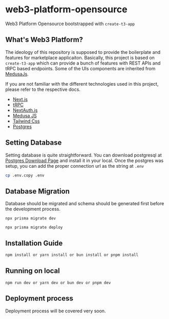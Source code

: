 # web3-platform-opensource

Web3 Platform Opensource bootstrapped with `create-t3-app`

## What's Web3 Platform?

The ideology of this repository is supposed to provide the boilerplate and features for marketplace applicaiton. Basically, this project is based on `create-t3-app` which can provide a bunch of features with REST APIs and tRPC based endpoints. Some of the UIs components are inherited from [MedusaJs](https://github.com/medusajs/medusa).

If you are not familiar with the different technologies used in this project, please refer to the respective docs.

- [Next.js](https://nextjs.org/)
- [tRPC](https://trpc.io/)
- [NextAuth.js](https://next-auth.js.org/)
- [Medusa JS](https://medusajs.com/)
- [Tailwind Css](https://tailwindcss.com/)
- [Postgres](https://www.postgresql.org/)

## Setting Database

Setting database is quite straightforward. You can download postgresql at [Postgres Download Page](https://www.postgresql.org/download/) and install it in your local. Once the postgres was setup, you can add the proper connection url as the string at `.env`

```bash
cp .env.copy .env
```


## Database Migration

Database should be migrated and schema should be generated first before the development process.
```
npx prisma migrate dev
```
```
npx prisma migrate deploy
```

## Installation Guide

```bash
npm install or yarn install or bun install or pnpm install
```

## Running on local

```
npm run dev or yarn dev or bun dev or pnpm dev
```

## Deployment process

Deployment process will be covered very soon.
